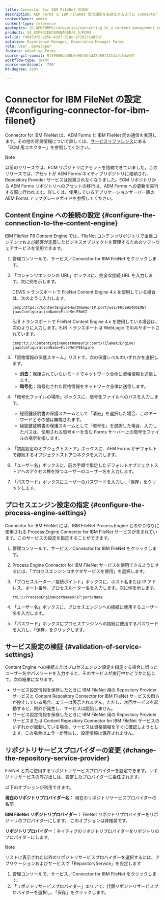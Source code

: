 ```yaml
---
title: Connector for IBM FileNet の設定
description: AEM Forms と IBM FileNet 間の通信を有効化するように Connector for IBM FileNet を設定する方法について説明します。
contentOwner: admin
content-type: reference
geptopics: SG_AEMFORMS/categories/connecting_to_a_content_management_system
products: SG_EXPERIENCEMANAGER/6.5/FORM
exl-id: f4045df5-a35b-41d7-910e-971017148597
solution: Experience Manager, Experience Manager Forms
role: User, Developer
feature: Adaptive Forms
source-git-commit: 9f59606bb58b9e90f07bd22e89f3213afb54a697
workflow-type: tm+mt
source-wordcount: '730'
ht-degree: 100%

---
```


# Connector for IBM FileNet の設定 {#configuring-connector-for-ibm-filenet}

Connector for IBM FileNet は、AEM Forms と IBM FileNet 間の通信を実現します。その他の背景情報について詳しくは、[サービスリファレンス](https://www.adobe.com/go/learn_aemforms_services_63)にある「ECM 用コネクター」を参照してください。

>[!NOTE]
>
>以前のリリースでは、ECM リポジトリにアセットを格納できていました。このリリースでは、アセットが AEM Forms ネイティブリポジトリに格納され、Repository Provider サービスは推奨されなくなりました。ECM リポジトリから AEM Forms リポジトリへのアセットの移行は、AEM Forms への更新を実行する際に行われます。詳しくは、使用しているアプリケーションサーバー版の AEM Forms アップグレードガイドを参照してください。

## Content Engine への接続の設定 {#configure-the-connection-to-the-content-engine}

IBM FileNet P8 Content Engine では、FileNet コンテンツリポジトリで企業コンテンツおよび顧客が定義したビジネスオブジェクトを管理するためのソフトウェアサービスを使用できます。

1. 管理コンソールで、サービス／Connector for IBM FileNet をクリックします。
1. 「コンテンツエンジンの URL」ボックスに、完全な接続 URL を入力します。次に例を示します。

   CEWS トランスポートで FileNet Content Engine 4.x を使用している場合は、次のように入力します。

   `cemp:https://ContentEngineHostNameorIP:port/wsi/FNCEWS40DIME?jaasConfigurationName=FileNetP8WSI`

   EJB トランスポートで FileNet Content Engine 4.x を使用している場合は、次のように入力します。EJB トランスポートは WebLogic でのみサポートされています。

   `cemp:t3://ContentEngineHostNameorIP:port/FileNet/Engine?jaasConfigurationName=FileNetP8Engine`

1. 「資格情報の保護スキーム」リストで、次の保護レベルのいずれかを選択します。

   * **消去：**&#x200B;保護されていないモードでネットワーク全体に資格情報を送信します。
   * **暗号化：**&#x200B;暗号化された資格情報をネットワーク全体に送信します。

1. 「暗号化ファイルの場所」ボックスに、暗号化ファイルへのパスを入力します。

   * 秘密鍵証明書の保護スキームとして「消去」を選択した場合、このキーワードとその値は無視されます。
   * 秘密鍵証明書の保護スキームとして「暗号化」を選択した場合、入力したパスは、使用される暗号キーを含む Forms サーバー上の暗号化ファイルの場所を指します。

1. 「初期設定のオブジェクトストア」ボックスに、AEM Forms がデフォルトで接続するオブジェクトストアコネクタを入力します。
1. 「ユーザー名」ボックスに、前の手順で指定したデフォルトオブジェクトストアへのアクセス権を持つユーザーのユーザー名を入力します。
1. 「パスワード」ボックスにユーザーのパスワードを入力し、「保存」をクリックします。

## プロセスエンジン設定の指定 {#configure-the-process-engine-settings}

Connector for IBM FileNet には、IBM FileNet Process Engine とのやり取りに使用される Process Engine Connector for IBM FileNet サービスが含まれています。このサービスの設定を指定することができます。

1. 管理コンソールで、サービス／Connector for IBM FileNet をクリックします。
1. Process Engine Connector for IBM FileNet サービスを使用できるようにするには、「プロセスエンジンコネクタサービスを使用」を選択します。
1. 「プロセスルーター／接続ポイント」ボックスに、ホスト名または IP アドレス、ポート番号、プロセスルーター名を入力します。次に例を示します。

   `rmi://ProcessEngineHostNameorIP:port/Name`

1. 「ユーザー名」ボックスに、プロセスエンジンへの接続に使用するユーザー名を入力します。
1. 「パスワード」ボックスにプロセスエンジンへの接続に使用するパスワードを入力し、「保存」をクリックします。

## サービス設定の検証 {#validation-of-service-settings}

Content Engine への接続またはプロセスエンジン設定を指定する場合に誤ったユーザー名やパスワードを入力すると、そのサービスが実行中かどうかに応じて、次の結果になります。

* サービス設定情報を保存したときに IBM FileNet 用の Repository Provider サービスと Content Repository Connector for IBM FileNet サービスの両方が停止している場合、エラーは表示されません。ただし、次回サービスを起動すると、例外が発生し、サービスは開始しません。
* サービス設定情報を保存したときに IBM FileNet 用の Repository Provider サービスまたは Content Repository Connector for IBM FileNet サービスのいずれかが起動している場合、サービスは資格情報をすぐに確認しようとします。この場合はエラーが発生し、設定情報は保存されません。

## リポジトリサービスプロバイダーの変更 {#change-the-repository-service-provider}

FileNet と共に使用するリポジトリサービスプロバイダーを設定できます。リポジトリサービスの呼び出しは、設定したプロバイダーに委任されます。

以下のオプションが利用できます。

**現在のリポジトリプロバイダー名：** 現在のリポジトリサービスプロバイダーの名前

**IBM FileNet リポジトリプロバイダー：** FileNet リポジトリプロバイダーをリポジトリのプロバイダーにします。 このオプションは非推奨です。

**リポジトリプロバイダー：**&#x200B;ネイティブのリポジトリプロバイダーをリポジトリのプロバイダーにします。

>[!NOTE]
>
>リストに表示された以外のリポジトリサービスプロバイダーを選択するには、アプリケーションおよびサービスで「RepositoryService」を設定します<!-- Fix broken link(See Managing Services) -->

1. 管理コンソールで、サービス／Connector for IBM FileNet をクリックします。
1. 「リポジトリサービスプロバイダー」エリアで、代替リポジトリサービスプロバイダーを選択し、「保存」をクリックします。
